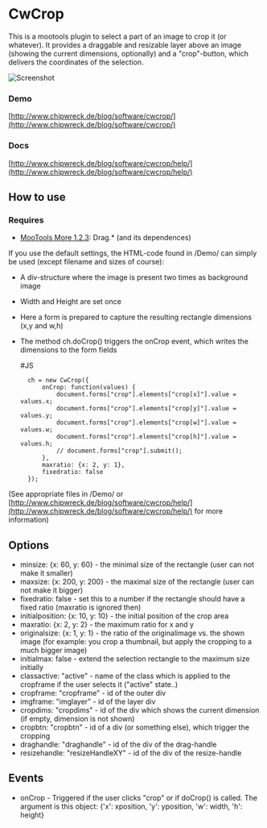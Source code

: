 CwCrop
===========

This is a mootools plugin to select a part of an image to crop it (or whatever).
It provides a draggable and resizable layer above an image (showing the current dimensions, optionally) and a "crop"-button, which delivers the coordinates of the selection.

![Screenshot](http://www.chipwreck.de/blog/wp-content/uploads/2009/10/cwcrop-screenshot.png)

### Demo

[http://www.chipwreck.de/blog/software/cwcrop/](http://www.chipwreck.de/blog/software/cwcrop/)

### Docs
[http://www.chipwreck.de/blog/software/cwcrop/help/](http://www.chipwreck.de/blog/software/cwcrop/help/)

How to use
----------

### Requires

* [MooTools More 1.2.3](http://mootools.net/more): Drag.* (and its dependences)

If you use the default settings, the HTML-code found in /Demo/ can simply be used (except filename and sizes of course):

- A div-structure where the image is present two times as background image
- Width and Height are set once
- Here a form is prepared to capture the resulting rectangle dimensions (x,y and w,h)
- The method ch.doCrop() triggers the onCrop event, which writes the dimensions to the form fields

	#JS
	
		ch = new CwCrop({
			onCrop: function(values) {
				document.forms["crop"].elements["crop[x]"].value = values.x;
				document.forms["crop"].elements["crop[y]"].value = values.y;
				document.forms["crop"].elements["crop[w]"].value = values.w;
				document.forms["crop"].elements["crop[h]"].value = values.h;
				// document.forms["crop"].submit();
			},
			maxratio: {x: 2, y: 1},
			fixedratio: false
		});
			
(See appropriate files in /Demo/ or [http://www.chipwreck.de/blog/software/cwcrop/help/](http://www.chipwreck.de/blog/software/cwcrop/help/) for more information)
	
	
Options
----------

* minsize: {x: 60, y: 60} - the minimal size of the rectangle (user can not make it smaller)
* maxsize: {x: 200, y: 200} - the maximal size of the rectangle (user can not make it bigger)
* fixedratio: false - set this to a number if the rectangle should have a fixed ratio (maxratio is ignored then)
* initialposition: {x: 10, y: 10} - the initial position of the crop area
* maxratio: {x: 2, y: 2} - the maximum ratio for x and y
* originalsize: {x: 1, y: 1} - the ratio of the originalimage vs. the shown image (for example: you crop a thumbnail, but apply the cropping to a much bigger image)
* initialmax: false - extend the selection rectangle to the maximum size initially
* classactive: "active" - name of the class which is applied to the cropframe if the user selects it ("active" state..)
* cropframe: "cropframe" - id of the outer div
* imgframe: "imglayer" - id of the layer div
* cropdims: "cropdims" - id of the div which shows the current dimension (if empty, dimension is not shown)
* cropbtn: "cropbtn" - id of a div (or something else), which trigger the cropping
* draghandle: "draghandle" - id of the div of the drag-handle
* resizehandle: "resizeHandleXY" - id of the div of the resize-handle

Events
----------

* onCrop - Triggered if the user clicks "crop" or if doCrop() is called. The argument is this object: {'x': xposition, 'y': yposition, 'w': width, 'h': height}
